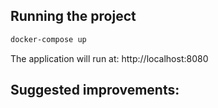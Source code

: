 ## Running the project

```diff
docker-compose up
```
The application will run at: http://localhost:8080

## Suggested improvements:

